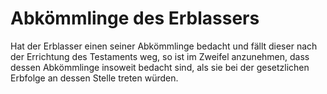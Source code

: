 # Abkömmlinge des Erblassers

Hat der Erblasser einen seiner Abkömmlinge bedacht und fällt dieser nach der Errichtung des Testaments weg, so ist im Zweifel anzunehmen, dass dessen Abkömmlinge insoweit bedacht sind, als sie bei der gesetzlichen Erbfolge an dessen Stelle treten würden. 

